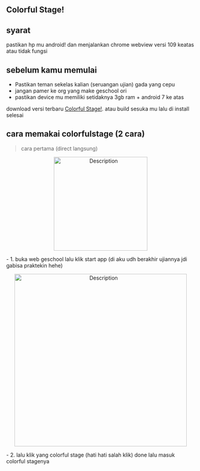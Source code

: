 ## Colorful Stage!
## syarat
pastikan hp mu android! dan menjalankan chrome webview versi 109 keatas atau tidak fungsi
## sebelum kamu memulai
- Pastikan teman sekelas kalian (seruangan ujian) gada yang cepu
- jangan pamer ke org yang make geschool ori
- pastikan device mu memiliki setidaknya 3gb ram + android 7 ke atas

download versi terbaru [Colorful Stage!](https://github.com/nadchan/colorfulstage/releases). atau build sesuka mu
lalu di install
selesai

## cara memakai colorfulstage (2 cara)
> cara pertama (direct langsung)
<p align="center">
    <img src="https://gmbackend.pages.dev/tryout.png" alt="Description" width="250">
</p>
- 1. buka web geschool lalu klik start app (di aku udh berakhir ujiannya jdi gabisa praktekin hehe)
<p align="center">
    <img src="https://gmbackend.pages.dev/select.png" alt="Description" width="460">
</p>
- 2. lalu klik yang colorful stage (hati hati salah klik)
done lalu masuk colorful stagenya

